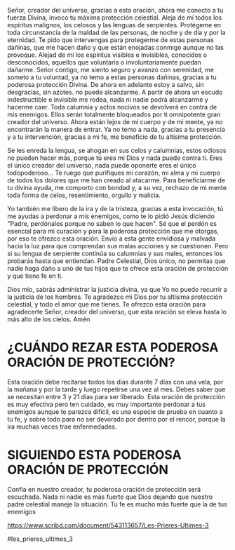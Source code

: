Señor, creador del universo, gracias a esta oración, ahora me conecto a tu fuerza Divina, invoco tu máxima protección celestial. Aleja de mí todos los espíritus malignos, los celosos y las lenguas de serpientes. Protégeme en toda circunstancia de la maldad de las personas, de noche y de día y por la eternidad. Te pido que intervengas para protegerme de estas personas dañinas, que me hacen daño y que están enojadas conmigo aunque no las provoque.
Alejad de mí los espíritus visibles e invisibles, conocidos o desconocidos, aquellos que voluntaria o involuntariamente puedan dañarme. Señor contigo, me siento seguro y avanzo con serenidad, me someto a tu voluntad, ya no temo a estas personas dañinas, gracias a tu poderosa protección Divina. De ahora en adelante estoy a salvo, sin desgracias, sin azotes. no puede alcanzarme. A partir de ahora un escudo indestructible e invisible me rodea, nada ni nadie podrá alcanzarme y hacerme caer. Toda calumnia y actos nocivos se devolverá en contra de mis enemigos. Ellos serán totalmente bloqueados por ti omnipotente gran creador del universo. Ahora están lejos de mi cuerpo y de mi mente, ya no encontrarán la manera de entrar. Ya no temo a nada, gracias a tu presencia y a tu intervención, gracias a mi fe, me beneficio de tu altísima protección.

Se les enreda la lengua, se ahogan en sus celos y calumnias, estos odiosos no pueden hacer más, porque tú eres mi Dios y nada puede contra ti. Eres el único creador del universo, nada puede oponerte eres el único todopoderoso... Te ruego que purifiques mi corazón, mi alma y mi cuerpo de todos los dolores que me han creado al atacarme. Para beneficiarme de tu divina ayuda, me comporto con bondad y, a su vez, rechazo de mi mente toda forma de celos, resentimiento, orgullo y malicia.

Yo también me libero de la ira y de la tristeza, gracias a esta invocación, tú me ayudas a perdonar a mis enemigos, como te lo pidió Jesús diciendo "Padre, perdónalos porque no saben lo que hacen". Sé que el perdón es esencial para mi curación y para la poderosa protección que me otorgas, por eso te ofrezco esta oración. Envío a esta gente envidiosa y malvada hacia la luz para que comprendan sus malas acciones y se cuestionen. Pero si su lengua de serpiente continúa su
calumnias y sus males, entonces los probarás hasta que entiendan. Padre Celestial, Dios único, no permitas que nadie haga daño a uno de tus hijos que te ofrece esta oración de protección y que tiene fe en ti.

Dios mío, sabrás administrar la justicia divina, ya que Yo no puedo recurrir a la justicia de los hombres. Te agradezco mi Dios por tu altísima protección celestial, y todo el amor que me tienes. Te ofrezco esta oración para agradecerte Señor, creador del universo, que esta oración se eleva hasta lo más alto de los cielos. Amén

# ¿CUÁNDO REZAR ESTA PODEROSA ORACIÓN DE PROTECCIÓN?
Esta oración debe recitarse todos los días durante 7 días con una vela, por la mañana y por la tarde y luego repetirse una vez al mes. Debes saber que se necesitan entre 3 y 21 días para ser liberado. Esta oración de protección es muy efectiva pero ten cuidado, es muy importante perdonar a tus enemigos aunque te parezca difícil, es una especie de prueba en cuanto a tu fe, y sobre todo para no ser devorado por dentro por el rencor, porque la ira muchas veces trae enfermedades.

# SIGUIENDO ESTA PODEROSA ORACIÓN DE PROTECCIÓN
Confía en nuestro creador, tu poderosa oración de protección será escuchada. Nada ni nadie es más fuerte que Dios dejando que nuestro padre celestial maneje la situación. Tu fe es mucho más fuerte que la de tus enemigos 

https://www.scribd.com/document/543113657/Les-Prieres-Ultimes-3

#les_prieres_ultimes_3
